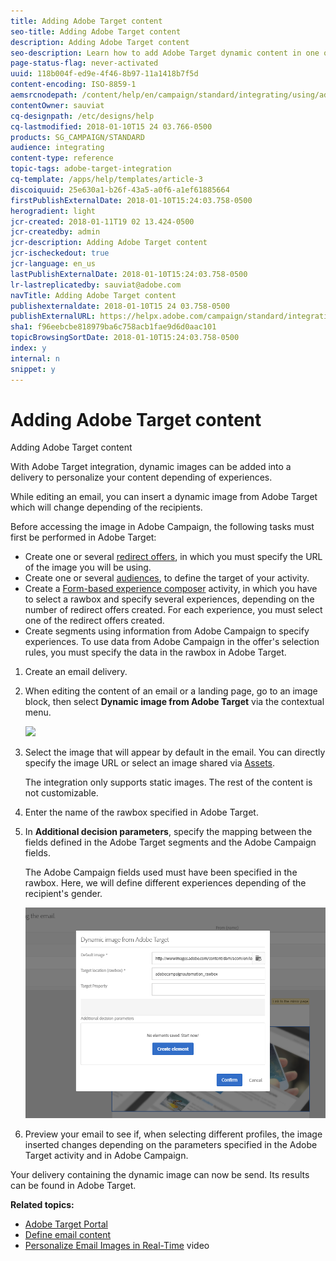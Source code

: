 ```yaml
---
title: Adding Adobe Target content
seo-title: Adding Adobe Target content
description: Adding Adobe Target content
seo-description: Learn how to add Adobe Target dynamic content in one of your Adobe Campaign delivery.
page-status-flag: never-activated
uuid: 118b004f-ed9e-4f46-8b97-11a1418b7f5d
content-encoding: ISO-8859-1
aemsrcnodepath: /content/help/en/campaign/standard/integrating/using/adding-adobe-target-content
contentOwner: sauviat
cq-designpath: /etc/designs/help
cq-lastmodified: 2018-01-10T15 24 03.766-0500
products: SG_CAMPAIGN/STANDARD
audience: integrating
content-type: reference
topic-tags: adobe-target-integration
cq-template: /apps/help/templates/article-3
discoiquuid: 25e630a1-b26f-43a5-a0f6-a1ef61885664
firstPublishExternalDate: 2018-01-10T15:24:03.758-0500
herogradient: light
jcr-created: 2018-01-11T19 02 13.424-0500
jcr-createdby: admin
jcr-description: Adding Adobe Target content
jcr-ischeckedout: true
jcr-language: en_us
lastPublishExternalDate: 2018-01-10T15:24:03.758-0500
lr-lastreplicatedby: sauviat@adobe.com
navTitle: Adding Adobe Target content
publishexternaldate: 2018-01-10T15 24 03.758-0500
publishExternalURL: https://helpx.adobe.com/campaign/standard/integrating/using/adding-adobe-target-content.html
sha1: f96eebcbe818979ba6c758acb1fae9d6d0aac101
topicBrowsingSortDate: 2018-01-10T15:24:03.758-0500
index: y
internal: n
snippet: y
---
```


# Adding Adobe Target content

Adding Adobe Target content

With Adobe Target integration, dynamic images can be added into a delivery to personalize your content depending of experiences.

While editing an email, you can insert a dynamic image from Adobe Target which will change depending of the recipients.

Before accessing the image in Adobe Campaign, the following tasks must first be performed in Adobe Target:

* Create one or several [redirect offers](https://marketing.adobe.com/resources/help/en_US/tnt/help/t_Creating_a_Redirect_Offer.html), in which you must specify the URL of the image you will be using.
* Create one or several [audiences](https://marketing.adobe.com/resources/help/en_US/target/ov/c_about_segments.html), to define the target of your activity.
* Create a [Form-based experience composer](https://marketing.adobe.com/resources/help/en_US/target/target/t_form_experience_composer.html) activity, in which you have to select a rawbox and specify several experiences, depending on the number of redirect offers created. For each experience, you must select one of the redirect offers created.
* Create segments using information from Adobe Campaign to specify experiences. To use data from Adobe Campaign in the offer's selection rules, you must specify the data in the rawbox in Adobe Target.

1. Create an email delivery.
1. When editing the content of an email or a landing page, go to an image block, then select **Dynamic image from Adobe Target** via the contextual menu.

   ![](assets/tar_insert_dynamic_image.png)

1. Select the image that will appear by default in the email. You can directly specify the image URL or select an image shared via [Assets](../../integrating/using/assets-core-service-integration.md).

   The integration only supports static images. The rest of the content is not customizable.

1. Enter the name of the rawbox specified in Adobe Target.
1. In **Additional decision parameters**, specify the mapping between the fields defined in the Adobe Target segments and the Adobe Campaign fields.

   The Adobe Campaign fields used must have been specified in the rawbox. Here, we will define different experiences depending of the recipient's gender.

   ![](assets/tar_additional_decisionning_parameters.png)

1. Preview your email to see if, when selecting different profiles, the image inserted changes depending on the parameters specified in the Adobe Target activity and in Adobe Campaign.

Your delivery containing the dynamic image can now be send. Its results can be found in Adobe Target.

**Related topics:**

* [Adobe Target Portal](https://marketing.adobe.com/resources/help/en_US/target/a4t/c_campaign_and_target.html)
* [Define email content](../../designing/using/example--email-personalization.md)
* [Personalize Email Images in Real-Time](https://helpx.adobe.com/marketing-cloud/how-to/email-marketing.html) video

